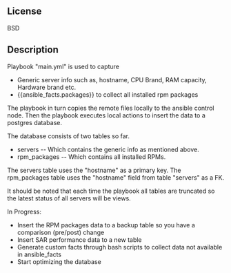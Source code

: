 License
-------

BSD

Description
-----------
Playbook "main.yml" is used to capture 
 - Generic server info such as, hostname, CPU Brand, RAM capacity, Hardware brand etc.
 - {{ansible_facts.packages}} to collect all installed rpm packages

The playbook in turn copies the remote files locally to the ansible control node.
Then the playbook executes local actions to insert the data to a postgres database.

The database consists of two tables so far.
 - servers -- Which contains the generic info as mentioned above.
 - rpm_packages -- Which contains all installed RPMs.

The servers table uses the "hostname" as a primary key.
The rpm_packages table uses the "hostname" field from table "servers" as a FK.

It should be noted that each time the playbook all tables are truncated so the latest status of all servers will be views.

In Progress:
 - Insert the RPM packages data to a backup table so you have a comparison (pre/post) change
 - Insert SAR performance data to a new table
 - Generate custom facts through bash scripts to collect data not available in ansible_facts
 - Start optimizing the database

